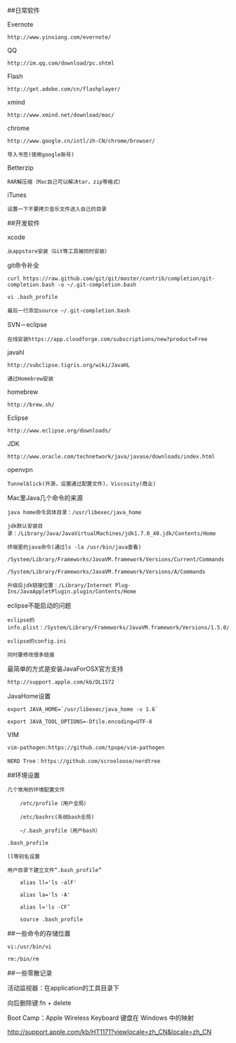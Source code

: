 ##日常软件

Evernote

	http://www.yinxiang.com/evernote/

QQ

	http://im.qq.com/download/pc.shtml

Flash

	http://get.adobe.com/cn/flashplayer/

xmind

	http://www.xmind.net/download/mac/
	

chrome

	http://www.google.cn/intl/zh-CN/chrome/browser/
	
	导入书签(使用google账号)
	
Betterzip

	RAR解压缩（Mac自己可以解决tar，zip等格式）
	
iTunes

	设置一下不要拷贝音乐文件进入自己的目录


##开发软件

xcode

	从appstore安装（Git等工具被同时安装）
	
git命令补全

	curl https://raw.github.com/git/git/master/contrib/completion/git-completion.bash -o ~/.git-completion.bash
	
	vi .bash_profile
	
	最后一行添加source ~/.git-completion.bash
	
SVN－eclipse

	在线安装https://app.cloudforge.com/subscriptions/new?product=Free

javahl

	http://subclipse.tigris.org/wiki/JavaHL
	
	通过Homebrew安装
	
homebrew

	http://brew.sh/
	
Eclipse

	http://www.eclipse.org/downloads/
	
	
JDK

	http://www.oracle.com/technetwork/java/javase/downloads/index.html
	
openvpn

	Tunnelblick(开源，设置通过配置文件)，Viscosity(商业)
	
Mac里Java几个命令的来源

	java home命令具体目录：/usr/libexec/java_home 
	
	jdk默认安装目录：/Library/Java/JavaVirtualMachines/jdk1.7.0_40.jdk/Contents/Home
	
	终端里的java命令(通过ls -la /usr/bin/java查看)
	
	/System/Library/Frameworks/JavaVM.framework/Versions/Current/Commands
	
	/System/Library/Frameworks/JavaVM.framework/Versions/A/Commands
	
	升级后jdk链接位置：/Library/Internet Plug-Ins/JavaAppletPlugin.plugin/Contents/Home

eclipse不能启动的问题

	eclipse的info.plist：/System/Library/Frameworks/JavaVM.framework/Versions/1.5.0/Commands/java
	
	eclipse的config.ini
	
	同时要修改很多链接
	
最简单的方式是安装JavaForOSX官方支持

	http://support.apple.com/kb/DL1572

JavaHome设置

	export JAVA_HOME=`/usr/libexec/java_home -v 1.6`
	
	export JAVA_TOOL_OPTIONS=-Dfile.encoding=UTF-8
	
VIM

	vim-pathogen:https://github.com/tpope/vim-pathogen
	
	NERD Tree：https://github.com/scrooloose/nerdtree

##环境设置

	几个常用的环境配置文件

		/etc/profile（用户全局）

		/etc/bashrc(系统bash全局)

		~/.bash_profile（用户bash）
	
	.bash_profile

	ll等别名设置
	
	用户目录下建立文件“.bash_profile”
		
		alias ll='ls -alF'
		
		alias la='ls -A'
		
		alias l='ls -CF’
		
		source .bash_profile
		
##一些命令的存储位置

	vi:/usr/bin/vi
	
	rm:/bin/rm
	
##一些零散记录

活动监视器：在application的工具目录下

向后删除键:fn + delete

Boot Camp：Apple Wireless Keyboard 键盘在 Windows 中的映射

http://support.apple.com/kb/HT1171?viewlocale=zh_CN&locale=zh_CN